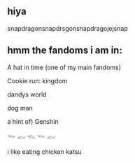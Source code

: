 ## hiya
snapdragonsnapdrsgonsnapdragojejsnap


## hmm the fandoms i am in:

 A hat in time (one of my main fandoms)
 
 Cookie run: kingdom 
 
 dandys world 
 
 dog man
 
 a hint of) Genshin

𓆝 𓆟 𓆞 𓆝 𓆟

i like eating chicken katsu
